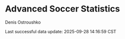 # Advanced Soccer Statistics
Denis Ostroushko

<!-- gfm -->

Last successful data update: 2025-09-28 14:16:59 CST
